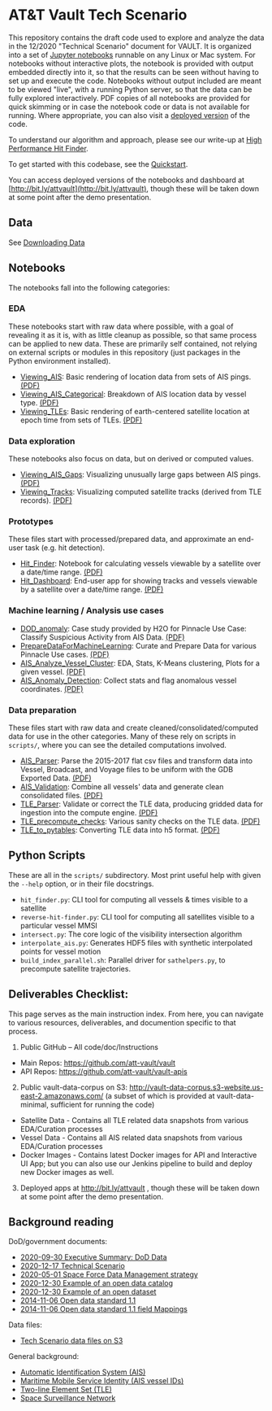 # AT&T Vault Tech Scenario

This repository contains the draft code used to explore and analyze the data in the 12/2020 "Technical Scenario" document for VAULT. It is organized into a set of [Jupyter notebooks](https://jupyter.org) runnable on any Linux or Mac system. For notebooks without interactive plots, the notebook is provided with output embedded directly into it, so that the results can be seen without having to set up and execute the code. Notebooks without output included are meant to be viewed "live", with a running Python server, so that the data can be fully explored interactively. PDF copies of all notebooks are provided for quick skimming or in case the notebook code or data is not available for running. Where appropriate, you can also visit a [deployed version](http://bit.ly/attvault) of the code.

To understand our algorithm and approach, please see our write-up at [High Performance Hit Finder](Doc/00_High_Performance_Hit_Finder.pdf).

To get started with this codebase, see the [Quickstart](Quickstart.md).

You can access deployed versions of the notebooks and dashboard at [http://bit.ly/attvault](http://bit.ly/attvault), though these will be taken down at some point after the demo presentation.

## Data

See [Downloading Data](Download_Data.md)


## Notebooks

The notebooks fall into the following categories:

### EDA

These notebooks start with raw data where possible, with a goal of revealing it as it is, with as little cleanup as possible, so that same process can be applied to new data. These are primarily self contained, not relying on external scripts or modules in this repository (just packages in the Python environment installed).

- [Viewing_AIS](Viewing_AIS.ipynb): Basic rendering of location data from sets of AIS pings. [(PDF)](doc/Viewing_AIS.pdf)
- [Viewing_AIS_Categorical](Viewing_AIS_Categorical.ipynb): Breakdown of AIS location data by vessel type. [(PDF)](doc/Viewing_AIS_Categorical.pdf)
- [Viewing_TLEs](Viewing_TLEs.ipynb): Basic rendering of earth-centered satellite location at epoch time from sets of TLEs. [(PDF)](doc/Viewing_TLEs.pdf)

### Data exploration

These notebooks also focus on data, but on derived or computed values.

- [Viewing_AIS_Gaps](Viewing_AIS_Gaps.ipynb): Visualizing unusually large gaps between AIS pings. [(PDF)](doc/Viewing_AIS_Gaps.pdf)
- [Viewing_Tracks](Viewing_Tracks.ipynb): Visualizing computed satellite tracks (derived from TLE records). [(PDF)](doc/Viewing_Tracks.pdf)

### Prototypes

These files start with processed/prepared data, and approximate an end-user task (e.g. hit detection).

- [Hit_Finder](Hit_Finder.ipynb): Notebook for calculating vessels viewable by a satellite over a date/time range. [(PDF)](doc/Hit_Finder.pdf)
- [Hit_Dashboard](Hit_Dashboard.ipynb): End-user app for showing tracks and vessels viewable by a satellite over a date/time range. [(PDF)](doc/Hit_Dashboard.pdf)

### Machine learning / Analysis use cases

- [DOD_anomaly](DOD_anomaly.ipynb): Case study provided by H2O for Pinnacle Use Case: Classify Suspicious Activity from AIS Data. [(PDF)](doc/DOD_anomaly.pdf)
- [PrepareDataForMachineLearning](PrepareDataForMachineLearning.ipynb): Curate and Prepare Data for various Pinnacle Use cases. [(PDF)](doc/PrepareDataForMachineLearning.pdf)
- [AIS_Analyze_Vessel_Cluster](AIS_Analyze_Vessel_Cluster.ipynb): EDA, Stats, K-Means clustering, Plots for a given vessel. [(PDF)](doc/AIS_Analyze_Vessel_Cluster.pdf)
- [AIS_Anomaly_Detection](AIS_Anomaly_Detection.ipynb): Collect stats and flag anomalous vessel coordinates. [(PDF)](doc/AIS_Anomaly_Detection.pdf)


### Data preparation

These files start with raw data and create cleaned/consolidated/computed data for use in the other categories. Many of these rely on scripts in `scripts/`, where you can see the detailed computations involved.

- [AIS_Parser](AIS_Parser.ipynb): Parse the 2015-2017 flat csv files and transform data into Vessel, Broadcast, and Voyage files to be uniform with the GDB Exported Data. [(PDF)](AIS_Parser.ipynb)
- [AIS_Validation](AIS_Validation.ipynb): Combine all vessels' data and generate clean consolidated files. [(PDF)](AIS_Validation.ipynb)
- [TLE_Parser](TLE_Parser.ipynb):  Validate or correct the TLE data, producing gridded data for ingestion into the compute engine. [(PDF)](TLE_Parser.ipynb)
- [TLE_precompute_checks](TLE_precompute_checks.ipynb): Various sanity checks on the TLE data. [(PDF)](TLE_precompute_checks.ipynb)
- [TLE_to_pytables](TLE_to_pytables.ipynb): Converting TLE data into h5 format. [(PDF)](TLE_to_pytables.ipynb)


## Python Scripts

These are all in the `scripts/` subdirectory.  Most print useful help with given the `--help` option, or in their file docstrings.

  * `hit_finder.py`: CLI tool for computing all vessels & times visible to a satellite
  * `reverse-hit-finder.py`: CLI tool for computing all satellites visible to a particular vessel MMSI
  * `intersect.py`: The core logic of the visibility intersection algorithm
  * `interpolate_ais.py`: Generates HDF5 files with synthetic interpolated points for vessel motion
  * `build_index_parallel.sh`: Parallel driver for `sathelpers.py`, to precompute satellite trajectories.


## Deliverables Checklist:

This page serves as the main instruction index. From here, you can navigate to various resources, deliverables, and documention specific to that process.
1. Public GitHub – All code/doc/Instructions
  * Main Repos: https://github.com/att-vault/vault
  * API Repos: https://github.com/att-vault/vault-apis
2. Public vault-data-corpus on S3:  http://vault-data-corpus.s3-website.us-east-2.amazonaws.com/ (a subset of which is provided at vault-data-minimal, sufficient for running the code)
  * Satellite Data - Contains all TLE related data snapshots from various EDA/Curation processes
  * Vessel Data - Contains all AIS related data snapshots from various EDA/Curation processes
  * Docker Images - Contains latest Docker images for API and Interactive UI App; but you can also use our Jenkins pipeline to build and deploy new Docker images as well.
3. Deployed apps at http://bit.ly/attvault , though these will be taken down at some point after the demo presentation.


## Background reading

DoD/government documents:
- [2020-09-30 Executive Summary: DoD Data](https://github.com/att-vault/vault/raw/jlstevens/hit_visualization/Doc/DOD-DATA-STRATEGY%20%26%20Executive%20Summary%2020201013.pdf)
- [2020-12-17 Technical Scenario](https://github.com/att-vault/vault/raw/jlstevens/hit_visualization/Doc/Technical%20Scenario.pdf)
- [2020-05-01 Space Force Data Management strategy](https://www.afcea.org/content/space-force-looks-next-generation-data-management)
- [2020-12-30 Example of an open data catalog](https://catalog.data.gov/dataset?organization=nasa-gov&q=space+force)
- [2020-12-30 Example of an open dataset](https://catalog.data.gov/dataset/near-earth-asteroid-tracking-v1-0)
- [2014-11-06 Open data standard 1.1](https://project-open-data.cio.gov/v1.1/schema)
- [2014-11-06 Open data standard 1.1 field Mappings](https://project-open-data.cio.gov/v1.1/metadata-resources/#field-mappings)

Data files:
- [Tech Scenario data files on S3](https://afdata.s3.us-gov-west-1.amazonaws.com/index.html)

General background:
- [Automatic Identification System (AIS)](https://en.wikipedia.org/wiki/Automatic_identification_system)
- [Maritime Mobile Service Identity (AIS vessel IDs)](https://en.wikipedia.org/wiki/Maritime_Mobile_Service_Identity)
- [Two-line Element Set (TLE)](https://en.wikipedia.org/wiki/Two-line_element_set)
- [Space Surveillance Network](https://en.wikipedia.org/wiki/United_States_Space_Surveillance_Network#Space_Surveillance_Network)
